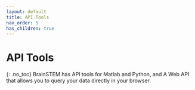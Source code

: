 ```yaml
---
layout: default
title: API Tools
nav_order: 5
has_children: true
---
```

# API Tools
{: .no_toc}
BrainSTEM has API tools for Matlab and Python, and A Web API that allows you to query your data directly in your browser. 
